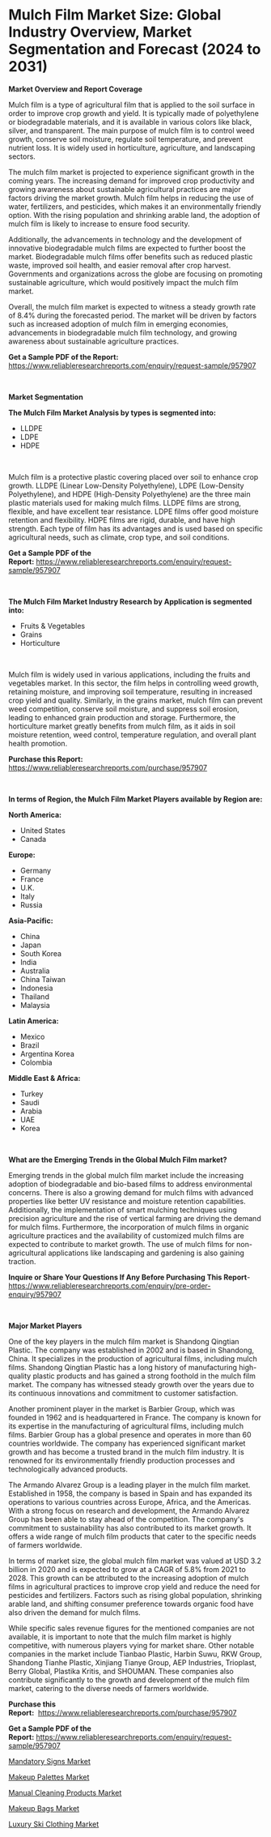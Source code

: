 <p><h1>Mulch Film Market Size: Global Industry Overview, Market Segmentation and Forecast (2024 to 2031)</h1></p><p><strong>Market Overview and Report Coverage</strong></p>
<p><p>Mulch film is a type of agricultural film that is applied to the soil surface in order to improve crop growth and yield. It is typically made of polyethylene or biodegradable materials, and it is available in various colors like black, silver, and transparent. The main purpose of mulch film is to control weed growth, conserve soil moisture, regulate soil temperature, and prevent nutrient loss. It is widely used in horticulture, agriculture, and landscaping sectors.</p><p>The mulch film market is projected to experience significant growth in the coming years. The increasing demand for improved crop productivity and growing awareness about sustainable agricultural practices are major factors driving the market growth. Mulch film helps in reducing the use of water, fertilizers, and pesticides, which makes it an environmentally friendly option. With the rising population and shrinking arable land, the adoption of mulch film is likely to increase to ensure food security.</p><p>Additionally, the advancements in technology and the development of innovative biodegradable mulch films are expected to further boost the market. Biodegradable mulch films offer benefits such as reduced plastic waste, improved soil health, and easier removal after crop harvest. Governments and organizations across the globe are focusing on promoting sustainable agriculture, which would positively impact the mulch film market.</p><p>Overall, the mulch film market is expected to witness a steady growth rate of 8.4% during the forecasted period. The market will be driven by factors such as increased adoption of mulch film in emerging economies, advancements in biodegradable mulch film technology, and growing awareness about sustainable agriculture practices.</p></p>
<p><strong>Get a Sample PDF of the Report:</strong> <a href="https://www.reliableresearchreports.com/enquiry/request-sample/957907">https://www.reliableresearchreports.com/enquiry/request-sample/957907</a></p>
<p>&nbsp;</p>
<p><strong>Market Segmentation</strong></p>
<p><strong>The Mulch Film Market Analysis by types is segmented into:</strong></p>
<p><ul><li>LLDPE</li><li>LDPE</li><li>HDPE</li></ul></p>
<p>&nbsp;</p>
<p><p>Mulch film is a protective plastic covering placed over soil to enhance crop growth. LLDPE (Linear Low-Density Polyethylene), LDPE (Low-Density Polyethylene), and HDPE (High-Density Polyethylene) are the three main plastic materials used for making mulch films. LLDPE films are strong, flexible, and have excellent tear resistance. LDPE films offer good moisture retention and flexibility. HDPE films are rigid, durable, and have high strength. Each type of film has its advantages and is used based on specific agricultural needs, such as climate, crop type, and soil conditions.</p></p>
<p><strong>Get a Sample PDF of the Report:</strong>&nbsp;<a href="https://www.reliableresearchreports.com/enquiry/request-sample/957907">https://www.reliableresearchreports.com/enquiry/request-sample/957907</a></p>
<p>&nbsp;</p>
<p><strong>The Mulch Film Market Industry Research by Application is segmented into:</strong></p>
<p><ul><li>Fruits & Vegetables</li><li>Grains</li><li>Horticulture</li></ul></p>
<p>&nbsp;</p>
<p><p>Mulch film is widely used in various applications, including the fruits and vegetables market. In this sector, the film helps in controlling weed growth, retaining moisture, and improving soil temperature, resulting in increased crop yield and quality. Similarly, in the grains market, mulch film can prevent weed competition, conserve soil moisture, and suppress soil erosion, leading to enhanced grain production and storage. Furthermore, the horticulture market greatly benefits from mulch film, as it aids in soil moisture retention, weed control, temperature regulation, and overall plant health promotion.</p></p>
<p><strong>Purchase this Report:</strong>&nbsp; <a href="https://www.reliableresearchreports.com/purchase/957907">https://www.reliableresearchreports.com/purchase/957907</a></p>
<p>&nbsp;</p>
<p><strong>In terms of Region, the Mulch Film Market Players available by Region are:</strong></p>
<p>
    <p> <strong> North America: </strong>
        <ul>
            <li>United States</li>
            <li>Canada</li>
        </ul>
        </p> 
    <p> <strong> Europe: </strong>
        <ul>
            <li>Germany</li>
            <li>France</li>
            <li>U.K.</li>
            <li>Italy</li>
            <li>Russia</li>
        </ul>
        </p> 
    <p> <strong> Asia-Pacific: </strong>
        <ul>
            <li>China</li>
            <li>Japan</li>
            <li>South Korea</li>
            <li>India</li>
            <li>Australia</li>
            <li>China Taiwan</li>
            <li>Indonesia</li>
            <li>Thailand</li>
            <li>Malaysia</li>
        </ul>
        </p> 
    <p> <strong> Latin America: </strong>
        <ul>
            <li>Mexico</li>
            <li>Brazil</li>
            <li>Argentina Korea</li>
            <li>Colombia</li>
        </ul>
        </p> 
    <p> <strong> Middle East & Africa: </strong>
        <ul>
            <li>Turkey</li>
            <li>Saudi</li>
            <li>Arabia</li>
            <li>UAE</li>
            <li>Korea</li>
        </ul>
    </p>
    </p>
<p>&nbsp;</p>
<p><strong>What are the Emerging Trends in the Global Mulch Film market?</strong></p>
<p><p>Emerging trends in the global mulch film market include the increasing adoption of biodegradable and bio-based films to address environmental concerns. There is also a growing demand for mulch films with advanced properties like better UV resistance and moisture retention capabilities. Additionally, the implementation of smart mulching techniques using precision agriculture and the rise of vertical farming are driving the demand for mulch films. Furthermore, the incorporation of mulch films in organic agriculture practices and the availability of customized mulch films are expected to contribute to market growth. The use of mulch films for non-agricultural applications like landscaping and gardening is also gaining traction.</p></p>
<p><strong>Inquire or Share Your Questions If Any Before Purchasing This Report</strong>- <a href="https://www.reliableresearchreports.com/enquiry/pre-order-enquiry/957907">https://www.reliableresearchreports.com/enquiry/pre-order-enquiry/957907</a></p>
<p>&nbsp;</p>
<p><strong>Major Market Players</strong></p>
<p><p>One of the key players in the mulch film market is Shandong Qingtian Plastic. The company was established in 2002 and is based in Shandong, China. It specializes in the production of agricultural films, including mulch films. Shandong Qingtian Plastic has a long history of manufacturing high-quality plastic products and has gained a strong foothold in the mulch film market. The company has witnessed steady growth over the years due to its continuous innovations and commitment to customer satisfaction.</p><p>Another prominent player in the market is Barbier Group, which was founded in 1962 and is headquartered in France. The company is known for its expertise in the manufacturing of agricultural films, including mulch films. Barbier Group has a global presence and operates in more than 60 countries worldwide. The company has experienced significant market growth and has become a trusted brand in the mulch film industry. It is renowned for its environmentally friendly production processes and technologically advanced products.</p><p>The Armando Alvarez Group is a leading player in the mulch film market. Established in 1958, the company is based in Spain and has expanded its operations to various countries across Europe, Africa, and the Americas. With a strong focus on research and development, the Armando Alvarez Group has been able to stay ahead of the competition. The company's commitment to sustainability has also contributed to its market growth. It offers a wide range of mulch film products that cater to the specific needs of farmers worldwide.</p><p>In terms of market size, the global mulch film market was valued at USD 3.2 billion in 2020 and is expected to grow at a CAGR of 5.8% from 2021 to 2028. This growth can be attributed to the increasing adoption of mulch films in agricultural practices to improve crop yield and reduce the need for pesticides and fertilizers. Factors such as rising global population, shrinking arable land, and shifting consumer preference towards organic food have also driven the demand for mulch films.</p><p>While specific sales revenue figures for the mentioned companies are not available, it is important to note that the mulch film market is highly competitive, with numerous players vying for market share. Other notable companies in the market include Tianbao Plastic, Harbin Suwu, RKW Group, Shandong Tianhe Plastic, Xinjiang Tianye Group, AEP Industries, Trioplast, Berry Global, Plastika Kritis, and SHOUMAN. These companies also contribute significantly to the growth and development of the mulch film market, catering to the diverse needs of farmers worldwide.</p></p>
<p><strong>Purchase this Report:</strong>&nbsp;&nbsp;<a href="https://www.reliableresearchreports.com/purchase/957907">https://www.reliableresearchreports.com/purchase/957907</a></p>
<p></p>
<p><strong>Get a Sample PDF of the Report:</strong>&nbsp;<a href="https://www.reliableresearchreports.com/enquiry/request-sample/957907">https://www.reliableresearchreports.com/enquiry/request-sample/957907</a></p>
<p><p><a href="https://github.com/aliciawhite5576/Market-Research-Report-List-2/blob/main/mandatory-signs-market.md">Mandatory Signs Market</a></p><p><a href="https://github.com/provorikovar/Market-Research-Report-List-2/blob/main/makeup-palettes-market.md">Makeup Palettes Market</a></p><p><a href="https://github.com/marloy8/Market-Research-Report-List-2/blob/main/manual-cleaning-products-market.md">Manual Cleaning Products Market</a></p><p><a href="https://github.com/kipkeeva/Market-Research-Report-List-2/blob/main/makeup-bags-market.md">Makeup Bags Market</a></p><p><a href="https://github.com/kuntayevaz/Market-Research-Report-List-2/blob/main/luxury-ski-clothing-market.md">Luxury Ski Clothing Market</a></p></p>